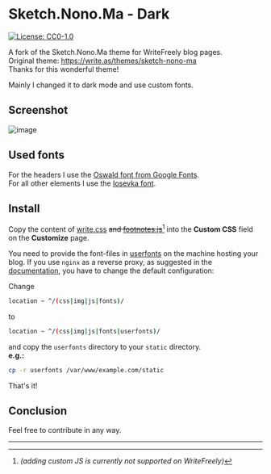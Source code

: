 # Sketch.Nono.Ma - Dark    

[![License: CC0-1.0](https://img.shields.io/badge/License-CC0_1.0-lightgrey.svg)](http://creativecommons.org/publicdomain/zero/1.0/)

A fork of the Sketch.Nono.Ma theme for WriteFreely blog pages.    
Original theme: https://write.as/themes/sketch-nono-ma  
Thanks for this wonderful theme! 

Mainly I changed it to dark mode and use custom fonts.

## Screenshot 

![image](https://user-images.githubusercontent.com/15841958/221346178-c50c6764-9cbf-440e-a6f2-25a65c62412e.png)

## Used fonts

For the headers I use the [Oswald font from Google Fonts](https://fonts.google.com/share?selection.family=Oswald:wght@300).  
For all other elements I use the [Iosevka font](https://github.com/be5invis/Iosevka).

## Install

Copy the content of [write.css](write.css) ~~and [footnotes.js](footnotes.js)~~[^1] into the **Custom CSS** field on the **Customize** page.  

You need to provide the font-files in [userfonts](userfonts) on the machine hosting your blog.
If you use `nginx` as a reverse proxy, as suggested in the [documentation](https://writefreely.org/start), you have to change the default configuration:

Change 
~~~bash
location ~ ^/(css|img|js|fonts)/
~~~ 
to
~~~bash  
location ~ ^/(css|img|js|fonts|userfonts)/
~~~ 
and copy the `userfonts` directory to your `static` directory.  
**e.g.:**
~~~bash
cp -r userfonts /var/www/example.com/static
~~~

That's it!

## Conclusion

Feel free to contribute in any way.

---

[^1]: _(adding custom JS is currently not supported on WriteFreely)_

